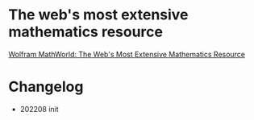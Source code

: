 
# The web's most extensive mathematics resource

[Wolfram MathWorld: The Web's Most Extensive Mathematics Resource](https://mathworld.wolfram.com/)





# Changelog
- 202208 init



